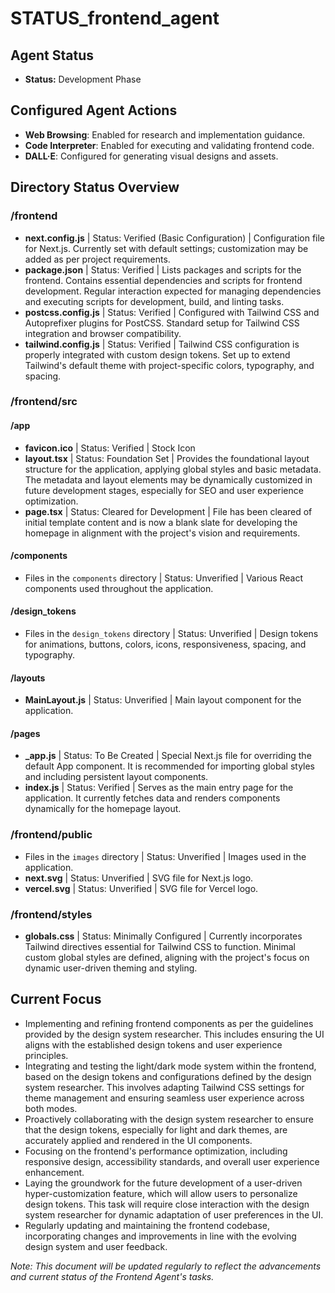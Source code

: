# STATUS_frontend_agent

## Agent Status
- **Status:** Development Phase

## Configured Agent Actions
- **Web Browsing**: Enabled for research and implementation guidance.
- **Code Interpreter**: Enabled for executing and validating frontend code.
- **DALL·E**: Configured for generating visual designs and assets.

## Directory Status Overview

### /frontend
- **next.config.js** | Status: Verified (Basic Configuration) | Configuration file for Next.js. Currently set with default settings; customization may be added as per project requirements.
- **package.json** | Status: Verified | Lists packages and scripts for the frontend. Contains essential dependencies and scripts for frontend development. Regular interaction expected for managing dependencies and executing scripts for development, build, and linting tasks.
- **postcss.config.js** | Status: Verified | Configured with Tailwind CSS and Autoprefixer plugins for PostCSS. Standard setup for Tailwind CSS integration and browser compatibility.
- **tailwind.config.js** | Status: Verified | Tailwind CSS configuration is properly integrated with custom design tokens. Set up to extend Tailwind's default theme with project-specific colors, typography, and spacing.

### /frontend/src
#### /app
- **favicon.ico** | Status: Verified | Stock Icon
- **layout.tsx** | Status: Foundation Set | Provides the foundational layout structure for the application, applying global styles and basic metadata. The metadata and layout elements may be dynamically customized in future development stages, especially for SEO and user experience optimization.
- **page.tsx** | Status: Cleared for Development | File has been cleared of initial template content and is now a blank slate for developing the homepage in alignment with the project's vision and requirements.

#### /components
- Files in the `components` directory | Status: Unverified | Various React components used throughout the application.

#### /design_tokens
- Files in the `design_tokens` directory | Status: Unverified | Design tokens for animations, buttons, colors, icons, responsiveness, spacing, and typography.

#### /layouts
- **MainLayout.js** | Status: Unverified | Main layout component for the application.

#### /pages
- **_app.js** | Status: To Be Created | Special Next.js file for overriding the default App component. It is recommended for importing global styles and including persistent layout components.
- **index.js** | Status: Verified | Serves as the main entry page for the application. It currently fetches data and renders components dynamically for the homepage layout.


### /frontend/public
- Files in the `images` directory | Status: Unverified | Images used in the application.
- **next.svg** | Status: Unverified | SVG file for Next.js logo.
- **vercel.svg** | Status: Unverified | SVG file for Vercel logo.

### /frontend/styles
- **globals.css** | Status: Minimally Configured | Currently incorporates Tailwind directives essential for Tailwind CSS to function. Minimal custom global styles are defined, aligning with the project's focus on dynamic user-driven theming and styling.

## Current Focus
- Implementing and refining frontend components as per the guidelines provided by the design system researcher. This includes ensuring the UI aligns with the established design tokens and user experience principles.
- Integrating and testing the light/dark mode system within the frontend, based on the design tokens and configurations defined by the design system researcher. This involves adapting Tailwind CSS settings for theme management and ensuring seamless user experience across both modes.
- Proactively collaborating with the design system researcher to ensure that the design tokens, especially for light and dark themes, are accurately applied and rendered in the UI components.
- Focusing on the frontend's performance optimization, including responsive design, accessibility standards, and overall user experience enhancement.
- Laying the groundwork for the future development of a user-driven hyper-customization feature, which will allow users to personalize design tokens. This task will require close interaction with the design system researcher for dynamic adaptation of user preferences in the UI.
- Regularly updating and maintaining the frontend codebase, incorporating changes and improvements in line with the evolving design system and user feedback.


_Note: This document will be updated regularly to reflect the advancements and current status of the Frontend Agent's tasks._